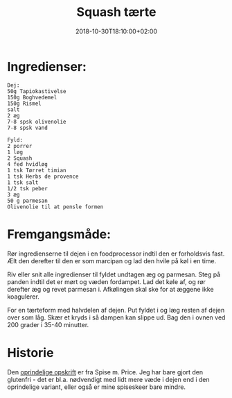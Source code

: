 ﻿---
title: "Squash tærte"
date: 2018-10-30T18:10:00+02:00
draft: false
---
# Ingredienser:

	Dej:
	50g Tapiokastivelse
	150g Boghvedemel
	150g Rismel
	salt
	2 æg
	7-8 spsk olivenolie
	7-8 spsk vand

	Fyld:
	2 porrer
	1 løg
	2 Squash
	4 fed hvidløg
	1 tsk Tørret timian
	1 tsk Herbs de provence
	1 tsk salt
	1/2 tsk peber
	3 æg
	50 g parmesan
	Olivenolie til at pensle formen

# Fremgangsmåde:

Rør ingredienserne til dejen i en foodprocessor indtil den er forholdsvis fast. Ælt den derefter til den er som marcipan og lad den hvile på køl i en time.

Riv eller snit alle ingredienser til fyldet undtagen æg og parmesan. Steg på panden indtil det er mørt og væden fordampet. Lad det køle af, og rør derefter æg og revet parmesan i. Afkølingen skal ske for at æggene ikke koagulerer.

For en tærteform med halvdelen af dejen. Put fyldet i og læg resten af dejen over som låg. Skær et kryds i så dampen kan slippe ud. Bag den i ovnen ved 200 grader i 35-40 minutter.

# Historie

Den [oprindelige opskrift](https://www.dr.dk/mad/opskrift/provencalsk-courgettetaerte) er fra Spise m. Price. Jeg har bare gjort den glutenfri - det er bl.a. nødvendigt med lidt mere væde i dejen end i den oprindelige variant, eller også er mine spiseskeer bare mindre.